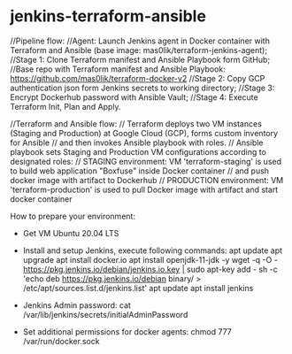 # jenkins-terraform-ansible
//Pipeline flow:
//Agent: Launch Jenkins agent in Docker container with Terraform and Ansible (base image: mas0lik/terraform-jenkins-agent);
//Stage 1: Clone Terraform manifest and Ansible Playbook form GitHub;
//Base repo with Terraform manifest and Ansible Playbook: https://github.com/mas0lik/terraform-docker-v2
//Stage 2: Copy GCP authentication json form Jenkins secrets to working directory;
//Stage 3: Encrypt Dockerhub password with Ansible Vault;
//Stage 4: Execute Terraform Init, Plan and Apply.

//Terraform and Ansible flow:
// Terraform deploys two VM instances (Staging and Production) at Google Cloud (GCP), forms custom inventory for Ansible
// and then invokes Ansible playbook with roles.
// Ansible playbook sets Staging and Production VM configurations according to designated roles:
// STAGING environment: VM 'terraform-staging' is used to build web application "Boxfuse" inside Docker container
// and push docker image with artifact to Dockerhub
// PRODUCTION environment: VM 'terraform-production' is used to pull Docker image with artifact and start docker container

How to prepare your environment:
- Get VM Ubuntu 20.04 LTS
- Install and setup Jenkins, execute following commands:
apt update
apt upgrade
apt install docker.io
apt install openjdk-11-jdk -y
wget -q -O - https://pkg.jenkins.io/debian/jenkins.io.key | sudo apt-key add -
sh -c 'echo deb https://pkg.jenkins.io/debian binary/ > \
      /etc/apt/sources.list.d/jenkins.list'
apt update
apt install jenkins

- Jenkins Admin password:
cat /var/lib/jenkins/secrets/initialAdminPassword

- Set additional permissions for docker agents:
chmod 777 /var/run/docker.sock
